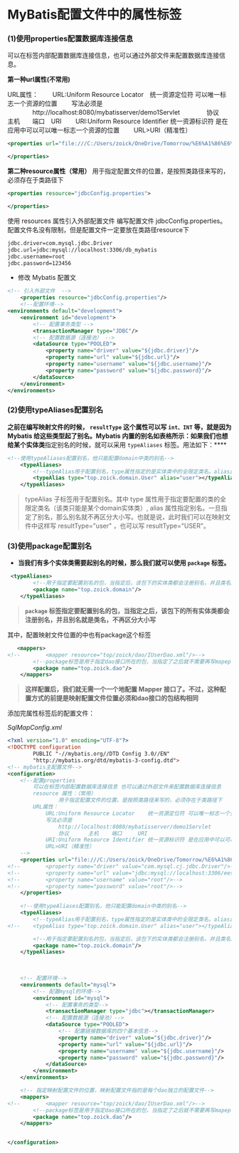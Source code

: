# MyBatis配置文件中的属性标签

### (1)使用properties配置数据库连接信息

可以在标签内部配置数据库连接信息，也可以通过外部文件来配置数据库连接信息。

**第一种url属性(不常用)**

URL属性：
　　URL:Uniform Resource Locator　统一资源定位符 可以唯一标志一个资源的位置
　　写法必须是
　　　　http://localhost:8080/mybatisserver/demo1Servlet
　　　　协议　　主机　　端口　URI
　　URI:Uniform Resource Identifier 统一资源标识符 是在应用中可以可以唯一标志一个资源的位置
　　URL>URI（精准性）

```xml
<properties url="file:///C:/Users/zoick/OneDrive/Tomorrow/%E6%A1%86%E6%9E%B6%E5%AD%A6%E4%B9%A0/MyBatis/day02/day02_eesy_02mybatisCRUD/src/main/resources/jdbcConfig.properties">

</properties>
```

**第二种resource属性（常用）**
用于指定配置文件的位置，是按照类路径来写的，必须存在于类路径下

```xml
<properties resource="jdbcConfig.properties">

</properties>
```

使用 resources 属性引入外部配置文件
编写配置文件 jdbcConfig.properties。配置文件名没有限制，但是配置文件一定要放在类路径resource下

```xml
jdbc.driver=com.mysql.jdbc.Driver
jdbc.url=jdbc:mysql://localhost:3306/db_mybatis
jdbc.username=root
jdbc.password=123456
```



- 修改 Mybatis 配置文



```xml
<!-- 引入外部文件  -->
    <properties resource="jdbcConfig.properties"/>
    <!--配置环境-->
<environments default="development">
    <environment id="development">
        <!-- 配置事务类型 -->
        <transactionManager type="JDBC"/>
        <!-- 配置数据源（连接池） -->
        <dataSource type="POOLED">
            <property name="driver" value="${jdbc.driver}"/>
            <property name="url" value="${jdbc.url}"/>
            <property name="username" value="${jdbc.username}"/>
            <property name="password" value="${jdbc.password}"/>
        </dataSource>
    </environment>
</environments>
```
### (2)使用typeAliases配置别名

**之前在编写映射文件的时候， `resultType` 这个属性可以写 `int、INT` 等，就是因为 Mybatis 给这些类型起了别名。Mybatis 内置的别名如表格所示：**如果我们也想给某个**实体类**指定别名的时候，就可以采用 `typeAliases` 标签。用法如下：****

```xml
<!--使用typeAliases配置别名，他只能配置domain中类的别名-->
    <typeAliases>
        <!--typeAlias用于配置别名，type属性指定的是实体类中的全限定类名。alias属性指定别名，当指定了别名后不在区分大小写-->
        <typeAlias type="top.zoick.domain.User" alias="user"></typeAlias>
    </typeAliases>
```

> typeAlias 子标签用于配置别名。其中 type 属性用于指定要配置的类的全限定类名（该类只能是某个domain实体类）, alias 属性指定别名。一旦指定了别名，那么别名就不再区分大小写。也就是说，此时我们可以在映射文件中这样写 resultType="user" ，也可以写 resultType="USER"。
> 

### (3)使用package配置别名

- **当我们有多个实体类需要起别名的时候，那么我们就可以使用 `package` 标签。**

```xml
 <typeAliases>
        <!--用于指定要配置别名的包，当指定后，该包下的实体类都会注册别名，并且类名就是别名，不再区分大小写-->
        <package name="top.zoick.domain"/>
    </typeAliases>
```

> **`package` 标签指定要配置别名的包，当指定之后，该包下的所有实体类都会注册别名，并且别名就是类名，不再区分大小写**

其中，配置映射文件位置的中也有package这个标签

```xml
   <mappers>
<!--        <mapper resource="top/zoick/dao/IUserDao.xml"/>-->
        <!--package标签是用于指定dao接口所在的包，当指定了之后就不需要再写mapepr以及resource或者class了-->
        <package name="top.zoick.dao"/>
    </mappers>
```

> **这样配置后，我们就无需一个一个地配置 Mapper 接口了。不过，这种配置方式的前提是映射配置文件位置必须和dao接口的包结构相同**





添加完属性标签后的配置文件：

*SqlMapConfig.xml*

```xml
<?xml version="1.0" encoding="UTF-8"?>
<!DOCTYPE configuration
        PUBLIC "-//mybatis.org//DTD Config 3.0//EN"
        "http://mybatis.org/dtd/mybatis-3-config.dtd">
<!-- mybatis主配置文件-->
<configuration>
    <!--配置properties
        可以在标签内部配置数据库连接信息 也可以通过外部文件来配置数据库连接信息
        resource 属性：（常用）
                用于指定配置文件的位置，是按照类路径来写的，必须存在于类路径下
        URL属性：
            URL:Uniform Resource Locator    统一资源定位符 可以唯一标志一个资源的位置
            写法必须是
                http://localhost:8080/mybatisserver/demo1Servlet
                协议      主机    端口     URI
            URI:Uniform Resource Identifier 统一资源标识符 是在应用中可以可以唯一标志一个资源的位置
            URL>URI（精准性）
    -->
    <properties url="file:///C:/Users/zoick/OneDrive/Tomorrow/%E6%A1%86%E6%9E%B6%E5%AD%A6%E4%B9%A0/MyBatis/day02/day02_eesy_02mybatisCRUD/src/main/resources/jdbcConfig.properties">
<!--        <property name="driver" value="com.mysql.cj.jdbc.Driver"/>-->
<!--        <property name="url" value="jdbc:mysql://localhost:3306/eesy_mybatis"/>-->
<!--        <property name="username" value="root"/>-->
<!--        <property name="password" value="root"/>-->
    </properties>
    
    <!--使用typeAliases配置别名，他只能配置domain中类的别名-->
    <typeAliases>
        <!--typeAlias用于配置别名，type属性指定的是实体类中的全限定类名。alias属性指定别名，当指定了别名后不在区分大小写-->
<!--    <typeAlias type="top.zoick.domain.User" alias="user"></typeAlias>-->

        <!--用于指定要配置别名的包，当指定后，该包下的实体类都会注册别名，并且类名就是别名，不再区分大小写-->
        <package name="top.zoick.domain"/>
    </typeAliases>
    
    

    <!-- 配置环境-->
    <environments default="mysql">
        <!-- 配置mysql的环境-->
        <environment id="mysql">
            <!-- 配置事务的类型-->
            <transactionManager type="jdbc"></transactionManager>
            <!-- 配置数据源（连接池）-->
            <dataSource type="POOLED">
                <!-- 配置链接数据库的四个基本信息-->
                <property name="driver" value="${jdbc.driver}"/>
                <property name="url" value="${jdbc.url}"/>
                <property name="username" value="${jdbc.username}"/>
                <property name="password" value="${jdbc.password}"/>
            </dataSource>
        </environment>
    </environments>

    <!-- 指定映射配置文件的位置，映射配置文件指的是每个dao独立的配置文件-->
    <mappers>
<!--        <mapper resource="top/zoick/dao/IUserDao.xml"/>-->
        <!--package标签是用于指定dao接口所在的包，当指定了之后就不需要再写mapepr以及resource或者class了-->
        <package name="top.zoick.dao"/>
    </mappers>


</configuration>
```